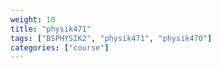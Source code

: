 ```yaml
---
weight: 10
title: "physik471"
tags: ["BSPHYSIK2", "physik471", "physik470"]
categories: ["course"]
---
```

